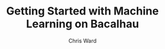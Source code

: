 ---
title: 'Getting Started with Machine Learning on Bacalhau'
publishDate: 2025-05-08T00:00:00.000Z
author: Chris Ward
publication_url: 'https://blog.bacalhau.org/p/getting-started-with-machine-learning'
categories:
  - writing
tags:
  - Cloud
  - Machine Learning
  - Data
image: "/src/assets/images/articles/97ef2b9a-50f6-42f3-a608-687b10193c92_2626x1876.png"
summary: >-
  Machine Learning requires vast amounts of resources, and distributing these resources across multiple devices and regions helps with cost, speed, and data sovereignty. Bacalhau is an open-source distributed orchestration framework designed to bring compute resources to the data where and when you want, drastically reducing latency and resource overhead.
  
  Instead of moving large datasets around networks, Bacalhau makes it easy to execute jobs close to the data’s location, reducing latency and resource overhead.
---